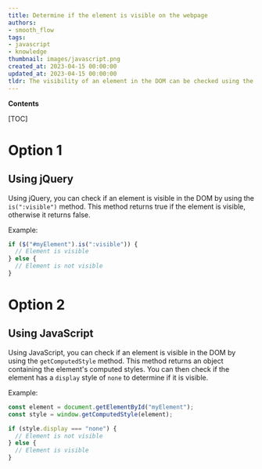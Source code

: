 ```yaml
---
title: Determine if the element is visible on the webpage
authors:
- smooth_flow
tags:
- javascript
- knowledge
thumbnail: images/javascript.png
created_at: 2023-04-15 00:00:00
updated_at: 2023-04-15 00:00:00
tldr: The visibility of an element in the DOM can be checked using the `visibility` or `display` CSS properties.
---
```


**Contents**

[TOC]

# Option 1

## Using jQuery

Using jQuery, you can check if an element is visible in the DOM by using the `is(":visible")` method. This method returns true if the element is visible, otherwise it returns false.

Example:

```js
if ($("#myElement").is(":visible")) {
  // Element is visible
} else {
  // Element is not visible
}
```

# Option 2

## Using JavaScript

Using JavaScript, you can check if an element is visible in the DOM by using the `getComputedStyle` method. This method returns an object containing the element's computed styles. You can then check if the element has a `display` style of `none` to determine if it is visible.

Example:

```js
const element = document.getElementById("myElement");
const style = window.getComputedStyle(element);

if (style.display === "none") {
  // Element is not visible
} else {
  // Element is visible
}
```
